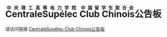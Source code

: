 # <ruby>CentraleSupélec<rp>（</rp><rt>中央理工高等电力学院</rt><rp>）</rp></ruby> <ruby>Club Chinois<rp>（</rp><rt>中国留学生联合会</rt><rp>）</rp></ruby>公告板
请访问链接 [CentraleSupélec Club Chinois公告板](https://github.com/Haoyi-Han/Jiko-Appeal-ClubChinois/wiki)
